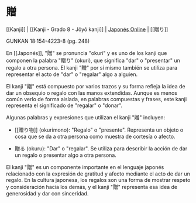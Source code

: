 # 贈

[[Kanji]] | [[Kanji - Grado 8 - Jôyô kanji]] | [Japonés Online](http://japonesonline.com/kanjis/busqueda/?s=%E8%B4%88%E3%82%8A&x=0&y=0) | [[贈り]]

GUNKAN 18·154-4223-8 (pg. 248)
  
En [[Japonés]], "贈" se pronuncia "okuri" y es uno de los kanji que componen la palabra "贈り" (okuri), que significa "dar" o "presentar" un regalo a otra persona. El kanji "贈" por sí mismo también se utiliza para representar el acto de "dar" o "regalar" algo a alguien.

El kanji "贈" está compuesto por varios trazos y su forma refleja la idea de dar un obsequio o regalo con las manos extendidas. Aunque es menos común verlo de forma aislada, en palabras compuestas y frases, este kanji representa el significado de "regalar" o "donar".

Algunas palabras y expresiones que utilizan el kanji "贈" incluyen:

- [[贈り物]] (okurimono): "Regalo" o "presente". Representa un objeto o cosa que se da a otra persona como muestra de cortesía o afecto.
    
- 贈る (okuru): "Dar" o "regalar". Se utiliza para describir la acción de dar un regalo o presentar algo a otra persona.
    

El kanji "贈" es un componente importante en el lenguaje japonés relacionado con la expresión de gratitud y afecto mediante el acto de dar un regalo. En la cultura japonesa, los regalos son una forma de mostrar respeto y consideración hacia los demás, y el kanji "贈" representa esa idea de generosidad y dar con sinceridad.

